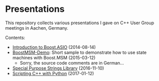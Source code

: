 # Presentations

This repository collects various presentations I gave on C++ User Group meetings in Aachen, Germany.

Contents:
 * [Introduction to Boost.ASIO](https://github.com/dermojo/presentations/tree/master/Introduction_to_Boost.ASIO) (2014-08-14)
 * [BoostMSM-Demo](https://github.com/dermojo/presentations/tree/master/BoostMSM-Demo):
   Short sample to demonstrate how to use state machines with Boost.MSM (2015-03-12)
    * Sorry, the source code comments are in German...
 * [Special Purpose Strings Library](https://github.com/dermojo/spsl) (2016-11-10)
 * [Scripting C++ with Python](https://github.com/dermojo/presentations/tree/master/Scripting_C++_with_Python) (2017-01-12)
